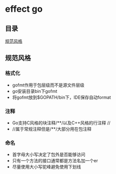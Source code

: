 # effect go

## 目录
[规范风格](#规范风格)

## 规范风格

### 格式化

- gofmt作用于包层级而不是源文件层级
- go安装目录bin下gofmt
- 将gofmt放到$GOPATH/bin下，IDE保存自动format



### 注释

- Go支持C风格的块注释/**/以及C++风格的行注释 //
- //属于常规注释但是/**/大部分用在包注释



### 命名

- 首字母大小写决定了包外是否能够访问
- 只有一个方法的接口通常都是方法名加一个er
- 尽量使用大小写驼峰避免使用下划线













